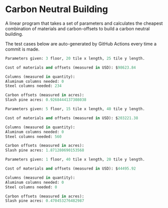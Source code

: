 # Carbon Neutral Building
A linear program that takes a set of parameters and calculates the cheapest combination of materials and carbon-offsets to build a carbon neutral building.

The test cases below are auto-generated by GitHub Actions every time a commit is made.
<!-- TEST CASE 1 -->
```python
Parameters given: 3 floor, 20 tile x length, 25 tile y length.

Cost of materials and offsets (measured in USD): $98623.84

Columns (measured in quantity):
Aluminum columns needed: 0
Steel columns needed: 234

Carbon offsets (measured in acres):
Slash pine acres: 0.9268444137308038
```
<!-- END TEST CASE -->

<!-- TEST CASE 2 -->
```python
Parameters given: 5 floor, 15 tile x length, 40 tile y length.

Cost of materials and offsets (measured in USD): $203221.38

Columns (measured in quantity):
Aluminum columns needed: 0
Steel columns needed: 560

Carbon offsets (measured in acres):
Slash pine acres: 1.871280690153568
```
<!-- END TEST CASE -->

<!-- TEST CASE 3 -->
```python
Parameters given: 1 floor, 40 tile x length, 20 tile y length.

Cost of materials and offsets (measured in USD): $44495.92

Columns (measured in quantity):
Aluminum columns needed: 0
Steel columns needed: 0

Carbon offsets (measured in acres):
Slash pine acres: 0.470453276482987
```
<!-- END TEST CASE -->